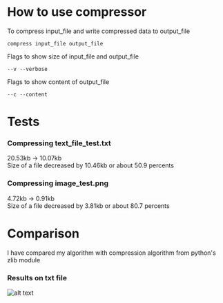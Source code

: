 # How to use compressor

To compress input_file and write compressed data to output_file
```
compress input_file output_file
```

Flags to show size of input_file and output_file
```
--v --verbose
```

Flags to show content of output_file
```
--c --content
```


# Tests
### Compressing text_file_test.txt
20.53kb -> 10.07kb\
Size of a file decreased by 10.46kb or about 50.9 percents

### Compressing image_test.png
4.72kb -> 0.91kb\
Size of a file decreased by 3.81kb or about 80.7 percents


# Comparison
I have compared my algorithm with compression algorithm from python's zlib module
### Results on txt file
![alt text](image.png)